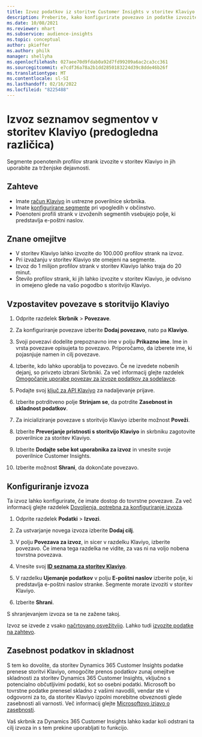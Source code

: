 ```yaml
---
title: Izvoz podatkov iz storitve Customer Insights v storitev Klaviyo
description: Preberite, kako konfigurirate povezavo in podatke izvozite v storitev Klaviyo.
ms.date: 10/08/2021
ms.reviewer: mhart
ms.subservice: audience-insights
ms.topic: conceptual
author: pkieffer
ms.author: philk
manager: shellyha
ms.openlocfilehash: 027aee70d9fdab0a92d7fd99209a6ac2ca3cc361
ms.sourcegitcommit: e7cdf36a78a2b1dd2850183224d39c8dde46b26f
ms.translationtype: MT
ms.contentlocale: sl-SI
ms.lasthandoff: 02/16/2022
ms.locfileid: "8225488"
---
```

# <a name="export-segment-lists-to-klaviyo-preview"></a>Izvoz seznamov segmentov v storitev Klaviyo (predogledna različica)

Segmente poenotenih profilov strank izvozite v storitev Klaviyo in jih uporabite za trženjske dejavnosti.

## <a name="prerequisites"></a>Zahteve

-   Imate [račun Klaviyo](https://www.klaviyo.com/) in ustrezne poverilnice skrbnika.
-   Imate [konfigurirane segmente](segments.md) pri vpogledih v občinstvo.
-   Poenoteni profili strank v izvoženih segmentih vsebujejo polje, ki predstavlja e-poštni naslov.

## <a name="known-limitations"></a>Znane omejitve

- V storitev Klaviyo lahko izvozite do 100.000 profilov strank na izvoz.
- Pri izvažanju v storitev Klaviyo ste omejeni na segmente.
- Izvoz do 1 milijon profilov strank v storitev Klaviyo lahko traja do 20 minut. 
- Število profilov strank, ki jih lahko izvozite v storitev Klaviyo, je odvisno in omejeno glede na vašo pogodbo s storitvijo Klaviyo.

## <a name="set-up-connection-to-klaviyo"></a>Vzpostavitev povezave s storitvijo Klaviyo

1. Odprite razdelek **Skrbnik** > **Povezave**.

1. Za konfiguriranje povezave izberite **Dodaj povezavo**, nato pa **Klaviyo**.

1. Svoji povezavi dodelite prepoznavno ime v polju **Prikazno ime**. Ime in vrsta povezave opisujeta to povezavo. Priporočamo, da izberete ime, ki pojasnjuje namen in cilj povezave.

1. Izberite, kdo lahko uporablja to povezavo. Če ne izvedete nobenih dejanj, so privzeto izbrani Skrbniki. Za več informacij glejte razdelek [Omogočanje uporabe povezav za izvoze podatkov za sodelavce](connections.md#allow-contributors-to-use-a-connection-for-exports).

1. Podajte svoj [ključ za API Klaviyo](https://help.klaviyo.com/hc/articles/115005062267-How-to-Manage-Your-Account-s-API-Keys) za nadaljevanje prijave. 

1. Izberite potrditveno polje **Strinjam se**, da potrdite **Zasebnost in skladnost podatkov**.

1. Za inicializiranje povezave s storitvijo Klaviyo izberite možnost **Poveži**.

1. Izberite **Preverjanje pristnosti s storitvijo Klaviyo** in skrbniku zagotovite poverilnice za storitev Klaviyo.

1. Izberite **Dodajte sebe kot uporabnika za izvoz** in vnesite svoje poverilnice Customer Insights.

1. Izberite možnost **Shrani**, da dokončate povezavo.

## <a name="configure-an-export"></a>Konfiguriranje izvoza

Ta izvoz lahko konfigurirate, če imate dostop do tovrstne povezave. Za več informacij glejte razdelek [Dovoljenja, potrebna za konfiguriranje izvoza](export-destinations.md#set-up-a-new-export).

1. Odprite razdelek **Podatki** > **Izvozi**.

1. Za ustvarjanje novega izvoza izberite **Dodaj cilj**.

1. V polju **Povezava za izvoz**, in sicer v razdelku Klaviyo, izberite povezavo. Če imena tega razdelka ne vidite, za vas ni na voljo nobena tovrstna povezava.

1. Vnesite svoj [**ID seznama za storitev Klaviyo**](https://help.klaviyo.com/hc/articles/115005078647-How-to-Find-a-List-ID).     

3. V razdelku **Ujemanje podatkov** v polju **E-poštni naslov** izberite polje, ki predstavlja e-poštni naslov stranke. Segmente morate izvoziti v storitev Klaviyo.

1. Izberite **Shrani**.

S shranjevanjem izvoza se ta ne zažene takoj.

Izvoz se izvede z vsako [načrtovano osvežitvijo](system.md#schedule-tab). Lahko tudi [izvozite podatke na zahtevo](export-destinations.md#run-exports-on-demand). 


## <a name="data-privacy-and-compliance"></a>Zasebnost podatkov in skladnost

S tem ko dovolite, da storitev Dynamics 365 Customer Insights podatke prenese storitvi Klaviyo, omogočite prenos podatkov zunaj omejitve skladnosti za storitev Dynamics 365 Customer Insights, vključno s potencialno občutljivimi podatki, kot so osebni podatki. Microsoft bo tovrstne podatke prenesel skladno z vašimi navodili, vendar ste vi odgovorni za to, da storitev Klaviyo izpolni morebitne obveznosti glede zasebnosti ali varnosti. Več informacij glejte [Microsoftovo izjavo o zasebnosti](https://go.microsoft.com/fwlink/?linkid=396732).

Vaš skrbnik za Dynamics 365 Customer Insights lahko kadar koli odstrani ta cilj izvoza in s tem prekine uporabljati to funkcijo.
